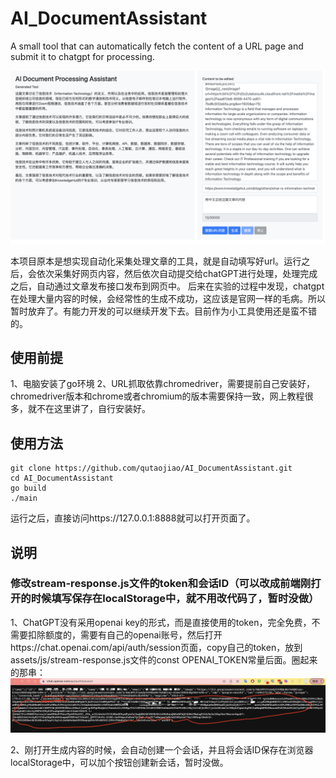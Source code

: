 # AI_DocumentAssistant
A small tool that can automatically fetch the content of a URL page and submit it to chatgpt for processing.

![Alt text](image.png)


本项目原本是想实现自动化采集处理文章的工具，就是自动填写好url。运行之后，会依次采集好网页内容，然后依次自动提交给chatGPT进行处理，处理完成之后，自动通过文章发布接口发布到网页中。
后来在实验的过程中发现，chatgpt在处理大量内容的时候，会经常性的生成不成功，这应该是官网一样的毛病。所以暂时放弃了。有能力开发的可以继续开发下去。目前作为小工具使用还是蛮不错的。



## 使用前提
1、电脑安装了go环境
2、URL抓取依靠chromedriver，需要提前自己安装好，chromedriver版本和chrome或者chromium的版本需要保持一致，网上教程很多，就不在这里讲了，自行安装好。

## 使用方法
```
git clone https://github.com/qutaojiao/AI_DocumentAssistant.git
cd AI_DocumentAssistant
go build
./main
```

运行之后，直接访问https://127.0.0.1:8888就可以打开页面了。

## 说明
### 修改stream-response.js文件的token和会话ID（可以改成前端刚打开的时候填写保存在localStorage中，就不用改代码了，暂时没做）
1、ChatGPT没有采用openai key的形式，而是直接使用的token，完全免费，不需要扣除额度的，需要有自己的openai账号，然后打开https://chat.openai.com/api/auth/session页面，copy自己的token，放到assets/js/stream-response.js文件的const OPENAI_TOKEN常量后面。圈起来的那串：
![Alt text](image-2.png)

2、刚打开生成内容的时候，会自动创建一个会话，并且将会话ID保存在浏览器localStorage中，可以加个按钮创建新会话，暂时没做。


